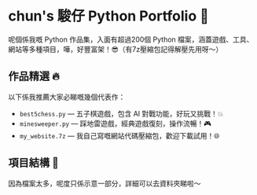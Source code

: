 # chun's 駿仔 Python Portfolio 🚀

呢個係我嘅 Python 作品集，入面有超過200個 Python 檔案，涵蓋遊戲、工具、網站等多種項目，嘩，好豐富架！😎（有7z壓縮包記得解壓先用呀～）

## 作品精選 🔥

以下係我推薦大家必睇嘅幾個代表作：

- `best5chess.py` — 五子棋遊戲，包含 AI 對戰功能，好玩又挑戰！💥  
- `minesweeper.py` — 踩地雷遊戲，經典遊戲復刻，操作流暢！🎮  
- `my_website.7z` — 我自己寫嘅網站代碼壓縮包，歡迎下載試用！🌐  

## 項目結構 📂

因為檔案太多，呢度只係示意一部分，詳細可以去資料夾睇啦～


